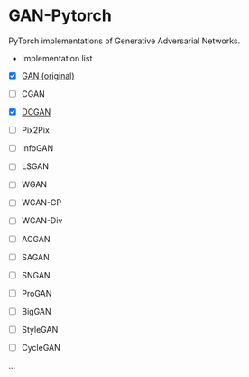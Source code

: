 # GAN-Pytorch

PyTorch implementations of Generative Adversarial Networks.

- Implementation list
- [x] [GAN (original)](GAN/)

- [ ] CGAN

- [x] [DCGAN](DCGAN/)

- [ ] Pix2Pix

- [ ] InfoGAN

- [ ] LSGAN

- [ ] WGAN

- [ ] WGAN-GP

- [ ] WGAN-Div

- [ ] ACGAN

- [ ] SAGAN

- [ ] SNGAN

- [ ] ProGAN

- [ ] BigGAN

- [ ] StyleGAN

- [ ] CycleGAN

...